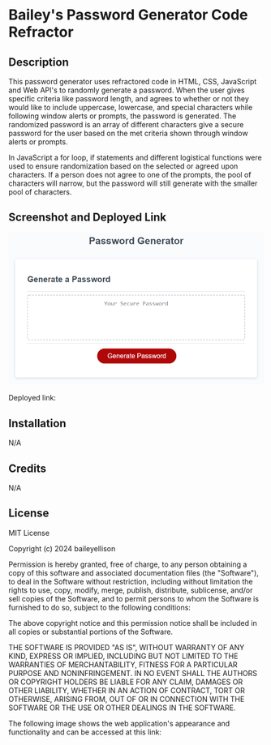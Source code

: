 # Bailey's Password Generator Code Refractor


## Description
This password generator uses refractored code in HTML, CSS, JavaScript and Web API's to randomly generate a password. When the user gives specific criteria like password length, and agrees to whether or not they would like to include uppercase, lowercase, and special characters while following window alerts or prompts, the password is generated. The randomized password is an array of different characters give a secure password for the user based on the met criteria shown through window alerts or prompts. 

In JavaScript a for loop, if statements and different logistical functions were used to ensure randomization based on the selected or agreed upon characters. If a person does not agree to one of the prompts, the pool of characters will narrow, but the password will still generate with the smaller pool of characters. 

## Screenshot and Deployed Link

![The password generator will look as such when deployed".](./Assets/03-javascript-homework-demo.png)

Deployed link: 

## Installation
N/A

## Credits
N/A

## License
MIT License

Copyright (c) 2024 baileyellison

Permission is hereby granted, free of charge, to any person obtaining a copy
of this software and associated documentation files (the "Software"), to deal
in the Software without restriction, including without limitation the rights
to use, copy, modify, merge, publish, distribute, sublicense, and/or sell
copies of the Software, and to permit persons to whom the Software is
furnished to do so, subject to the following conditions:

The above copyright notice and this permission notice shall be included in all
copies or substantial portions of the Software.

THE SOFTWARE IS PROVIDED "AS IS", WITHOUT WARRANTY OF ANY KIND, EXPRESS OR
IMPLIED, INCLUDING BUT NOT LIMITED TO THE WARRANTIES OF MERCHANTABILITY,
FITNESS FOR A PARTICULAR PURPOSE AND NONINFRINGEMENT. IN NO EVENT SHALL THE
AUTHORS OR COPYRIGHT HOLDERS BE LIABLE FOR ANY CLAIM, DAMAGES OR OTHER
LIABILITY, WHETHER IN AN ACTION OF CONTRACT, TORT OR OTHERWISE, ARISING FROM,
OUT OF OR IN CONNECTION WITH THE SOFTWARE OR THE USE OR OTHER DEALINGS IN THE
SOFTWARE.

The following image shows the web application's appearance and functionality and can be accessed at this link:




